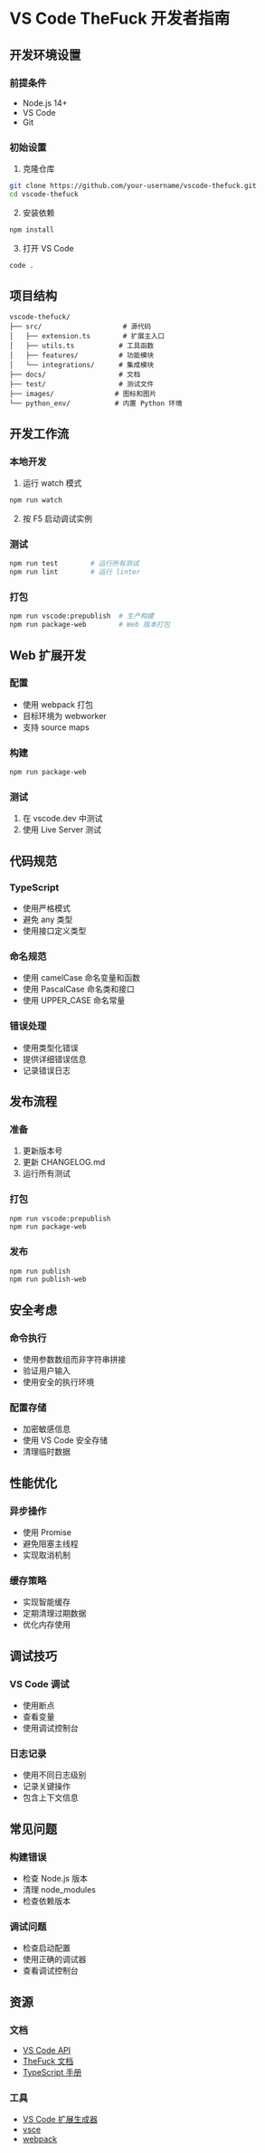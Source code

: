 # VS Code TheFuck 开发者指南

## 开发环境设置

### 前提条件
- Node.js 14+
- VS Code
- Git

### 初始设置
1. 克隆仓库
```bash
git clone https://github.com/your-username/vscode-thefuck.git
cd vscode-thefuck
```

2. 安装依赖
```bash
npm install
```

3. 打开 VS Code
```bash
code .
```

## 项目结构

```
vscode-thefuck/
├── src/                    # 源代码
│   ├── extension.ts        # 扩展主入口
│   ├── utils.ts           # 工具函数
│   ├── features/          # 功能模块
│   └── integrations/      # 集成模块
├── docs/                  # 文档
├── test/                  # 测试文件
├── images/               # 图标和图片
└── python_env/           # 内置 Python 环境
```

## 开发工作流

### 本地开发
1. 运行 watch 模式
```bash
npm run watch
```

2. 按 F5 启动调试实例

### 测试
```bash
npm run test        # 运行所有测试
npm run lint        # 运行 linter
```

### 打包
```bash
npm run vscode:prepublish  # 生产构建
npm run package-web        # Web 版本打包
```

## Web 扩展开发

### 配置
- 使用 webpack 打包
- 目标环境为 webworker
- 支持 source maps

### 构建
```bash
npm run package-web
```

### 测试
1. 在 vscode.dev 中测试
2. 使用 Live Server 测试

## 代码规范

### TypeScript
- 使用严格模式
- 避免 any 类型
- 使用接口定义类型

### 命名规范
- 使用 camelCase 命名变量和函数
- 使用 PascalCase 命名类和接口
- 使用 UPPER_CASE 命名常量

### 错误处理
- 使用类型化错误
- 提供详细错误信息
- 记录错误日志

## 发布流程

### 准备
1. 更新版本号
2. 更新 CHANGELOG.md
3. 运行所有测试

### 打包
```bash
npm run vscode:prepublish
npm run package-web
```

### 发布
```bash
npm run publish
npm run publish-web
```

## 安全考虑

### 命令执行
- 使用参数数组而非字符串拼接
- 验证用户输入
- 使用安全的执行环境

### 配置存储
- 加密敏感信息
- 使用 VS Code 安全存储
- 清理临时数据

## 性能优化

### 异步操作
- 使用 Promise
- 避免阻塞主线程
- 实现取消机制

### 缓存策略
- 实现智能缓存
- 定期清理过期数据
- 优化内存使用

## 调试技巧

### VS Code 调试
- 使用断点
- 查看变量
- 使用调试控制台

### 日志记录
- 使用不同日志级别
- 记录关键操作
- 包含上下文信息

## 常见问题

### 构建错误
- 检查 Node.js 版本
- 清理 node_modules
- 检查依赖版本

### 调试问题
- 检查启动配置
- 使用正确的调试器
- 查看调试控制台

## 资源

### 文档
- [VS Code API](https://code.visualstudio.com/api)
- [TheFuck 文档](https://github.com/nvbn/thefuck)
- [TypeScript 手册](https://www.typescriptlang.org/docs)

### 工具
- [VS Code 扩展生成器](https://code.visualstudio.com/api/get-started/your-first-extension)
- [vsce](https://github.com/microsoft/vscode-vsce)
- [webpack](https://webpack.js.org/)
